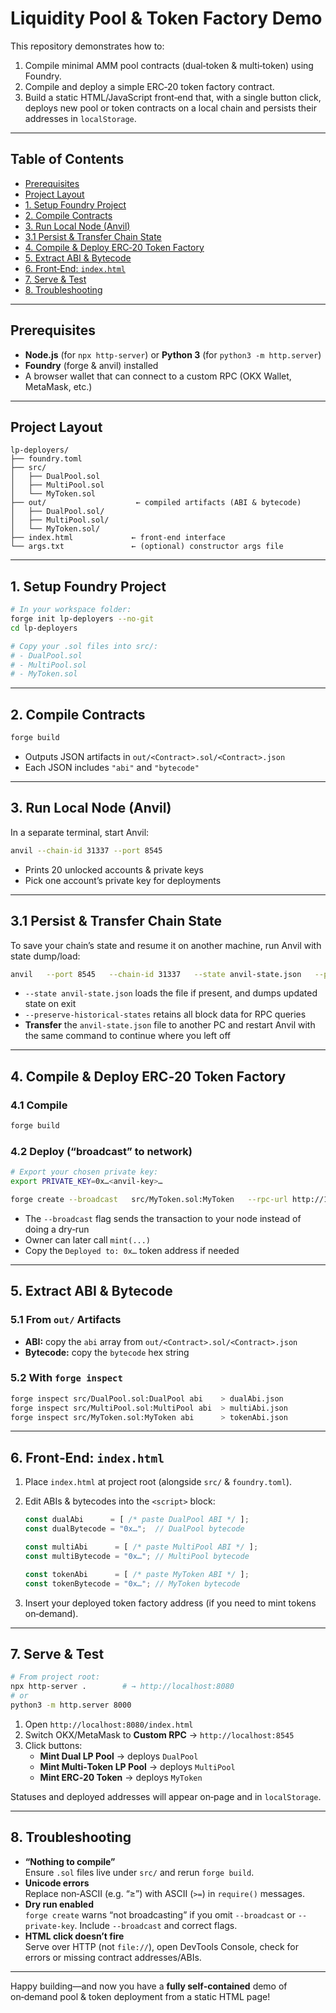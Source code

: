 # Liquidity Pool & Token Factory Demo

This repository demonstrates how to:
1. Compile minimal AMM pool contracts (dual‑token & multi‑token) using Foundry.  
2. Compile and deploy a simple ERC‑20 token factory contract.  
3. Build a static HTML/JavaScript front‑end that, with a single button click, deploys new pool or token contracts on a local chain and persists their addresses in `localStorage`.  

---

## Table of Contents

- [Prerequisites](#prerequisites)  
- [Project Layout](#project-layout)  
- [1. Setup Foundry Project](#1-setup-foundry-project)  
- [2. Compile Contracts](#2-compile-contracts)  
- [3. Run Local Node (Anvil)](#3-run-local-node-anvil)  
- [3.1 Persist & Transfer Chain State](#31-persist--transfer-chain-state)  
- [4. Compile & Deploy ERC‑20 Token Factory](#4-compile--deploy-erc-20-token-factory)  
- [5. Extract ABI & Bytecode](#5-extract-abi--bytecode)  
- [6. Front‑End: `index.html`](#6-front-end-indexhtml)  
- [7. Serve & Test](#7-serve--test)  
- [8. Troubleshooting](#8-troubleshooting)  

---

## Prerequisites

- **Node.js** (for `npx http-server`) or **Python 3** (for `python3 -m http.server`)  
- **Foundry** (forge & anvil) installed  
- A browser wallet that can connect to a custom RPC (OKX Wallet, MetaMask, etc.)  

---

## Project Layout

```
lp-deployers/
├── foundry.toml
├── src/
│   ├── DualPool.sol
│   ├── MultiPool.sol
│   └── MyToken.sol
├── out/                    ← compiled artifacts (ABI & bytecode)
│   ├── DualPool.sol/
│   ├── MultiPool.sol/
│   └── MyToken.sol/
├── index.html             ← front‑end interface
└── args.txt               ← (optional) constructor args file
```

---

## 1. Setup Foundry Project

```bash
# In your workspace folder:
forge init lp-deployers --no-git
cd lp-deployers

# Copy your .sol files into src/:
# - DualPool.sol
# - MultiPool.sol
# - MyToken.sol
```

---

## 2. Compile Contracts

```bash
forge build
```

- Outputs JSON artifacts in `out/<Contract>.sol/<Contract>.json`  
- Each JSON includes `"abi"` and `"bytecode"`  

---

## 3. Run Local Node (Anvil)

In a separate terminal, start Anvil:

```bash
anvil --chain-id 31337 --port 8545
```

- Prints 20 unlocked accounts & private keys  
- Pick one account’s private key for deployments  

---

## 3.1 Persist & Transfer Chain State

To save your chain’s state and resume it on another machine, run Anvil with state dump/load:

```bash
anvil   --port 8545   --chain-id 31337   --state anvil-state.json   --preserve-historical-states
```

- `--state anvil-state.json` loads the file if present, and dumps updated state on exit  
- `--preserve-historical-states` retains all block data for RPC queries  
- **Transfer** the `anvil-state.json` file to another PC and restart Anvil with the same command to continue where you left off  

---

## 4. Compile & Deploy ERC‑20 Token Factory

### 4.1 Compile

```bash
forge build
```

### 4.2 Deploy (“broadcast” to network)

```bash
# Export your chosen private key:
export PRIVATE_KEY=0x…<anvil-key>…

forge create --broadcast   src/MyToken.sol:MyToken   --rpc-url http://127.0.0.1:8545   --private-key $PRIVATE_KEY   --chain 31337   --constructor-args     "MyToken" "MTK" 1000000000000000000000
```

- The `--broadcast` flag sends the transaction to your node instead of doing a dry‑run  
- Owner can later call `mint(...)`  
- Copy the `Deployed to: 0x…` token address if needed  

---

## 5. Extract ABI & Bytecode

### 5.1 From `out/` Artifacts

- **ABI:** copy the `abi` array from `out/<Contract>.sol/<Contract>.json`  
- **Bytecode:** copy the `bytecode` hex string  

### 5.2 With `forge inspect`

```bash
forge inspect src/DualPool.sol:DualPool abi    > dualAbi.json
forge inspect src/MultiPool.sol:MultiPool abi  > multiAbi.json
forge inspect src/MyToken.sol:MyToken abi      > tokenAbi.json
```

---

## 6. Front‑End: `index.html`

1. Place `index.html` at project root (alongside `src/` & `foundry.toml`).  
2. Edit ABIs & bytecodes into the `<script>` block:

   ```js
   const dualAbi      = [ /* paste DualPool ABI */ ];
   const dualBytecode = "0x…";  // DualPool bytecode

   const multiAbi      = [ /* paste MultiPool ABI */ ];
   const multiBytecode = "0x…"; // MultiPool bytecode

   const tokenAbi      = [ /* paste MyToken ABI */ ];
   const tokenBytecode = "0x…"; // MyToken bytecode
   ```

3. Insert your deployed token factory address (if you need to mint tokens on‑demand).  

---

## 7. Serve & Test

```bash
# From project root:
npx http-server .        # → http://localhost:8080
# or
python3 -m http.server 8000
```

1. Open `http://localhost:8080/index.html`  
2. Switch OKX/MetaMask to **Custom RPC** → `http://localhost:8545`  
3. Click buttons:
   - **Mint Dual LP Pool** → deploys `DualPool`  
   - **Mint Multi‑Token LP Pool** → deploys `MultiPool`  
   - **Mint ERC‑20 Token** → deploys `MyToken`  

Statuses and deployed addresses will appear on‑page and in `localStorage`.

---

## 8. Troubleshooting

- **“Nothing to compile”**  
  Ensure `.sol` files live under `src/` and rerun `forge build`.  
- **Unicode errors**  
  Replace non‑ASCII (e.g. “≥”) with ASCII (`>=`) in `require()` messages.  
- **Dry run enabled**  
  `forge create` warns “not broadcasting” if you omit `--broadcast` or `--private-key`. Include `--broadcast` and correct flags.  
- **HTML click doesn’t fire**  
  Serve over HTTP (not `file://`), open DevTools Console, check for errors or missing contract addresses/ABIs.  

---

Happy building—and now you have a **fully self‑contained** demo of on‑demand pool & token deployment from a static HTML page!

